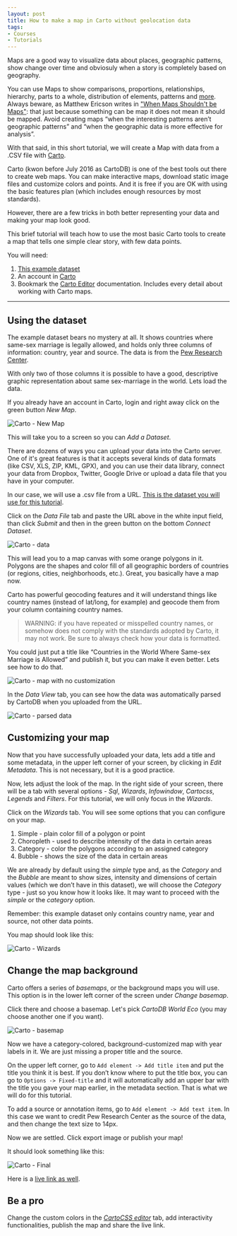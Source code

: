 ```yaml
---
layout: post
title: How to make a map in Carto without geolocation data 
tags:
- Courses
- Tutorials
---
```


Maps are a good way to visualize data about places, geographic patterns, show change over time and obviosuly when a story is completely based on geography.

You can use Maps to show comparisons, proportions, relationships, hierarchy, parts to a whole, distribution of elements, patterns and [more](http://www.ericson.net/content/2011/06/mapping-the-news/). Always beware, as Matthew Ericson writes in ["When Maps Shouldn't be Maps"](http://www.ericson.net/content/2011/10/when-maps-shouldnt-be-maps/): that just because something can be map it does not mean it should be mapped. Avoid creating maps “when the interesting patterns aren’t geographic patterns” and “when the geographic data is more effective for analysis”.

With that said, in this short tutorial, we will create a Map with data from a .CSV file with [Carto](https://www.carto.com). 

Carto (kwon before July 2016 as CartoDB) is one of the best tools out there to create web maps. You can make interactive maps, download static image files and customize colors and points. And it is free if you are OK with using the basic features plan (which includes enough resources by most standards).

However, there are a few tricks in both better representing your data and making your map look good. 

This brief tutorial will teach how to use the most basic Carto tools to create a map that tells one simple clear story, with few data points.

You will need: 

1. [This example dataset](https://raw.githubusercontent.com/miguelpaz/jlab/master/data/cartodb_example_1_countries.csv)
2. An account in [Carto](https://miguelpaz.carto.com)
3. Bookmark the [Carto Editor](https://carto.com/docs/carto-editor/) documentation. Includes every detail about working with Carto maps.

___

## Using the dataset

The example dataset bears no mystery at all. It shows countries where same-sex marriage is legally allowed, and holds only three columns of information: country, year and source. The data is from the [Pew Research Center](http://www.pewresearch.org/topics/gay-marriage-and-homosexuality/).

With only two of those columns it is possible to have a good, descriptive graphic representation about same sex-marriage in the world. 
Lets load the data. 

If you already have an account in Carto, login and right away click on the green button *New Map*. 

![Carto - New Map](https://github.com/miguelpaz/jlab/blob/master/images/map_cartodb_basic.png?raw=true)

This will take you to a screen so you can *Add a Dataset*. 

There are dozens of ways you can upload your data into the Carto server. One of it's great features is that it accepts several kinds of data formats (like CSV, XLS, ZIP, KML, GPX), and you can use their data library, connect your data from Dropbox, Twitter, Google Drive or upload a data file that you have in your computer.

In our case, we will use a .csv file from a URL. [This is the dataset you will use for this tutorial](https://raw.githubusercontent.com/miguelpaz/jlab/master/data/cartodb_example_1_countries.csv).

Click on the *Data File* tab and paste the URL above in the white input field, than click *Submit* and then in the green button on the bottom *Connect Dataset*.

![Carto - data](https://github.com/miguelpaz/jlab/blob/master/images/map_cartodb_basic_data.png?raw=true)

This will lead you to a map canvas with some orange polygons in it. Polygons are the shapes and color fill of all geographic borders of countries (or regions, cities, neighborhoods, etc.). Great, you basically have a map now.

Carto has powerful geocoding features and it will understand things like country names (instead of lat/long, for example) and geocode them from your column containing country names. 

> WARNING: if you have repeated or misspelled country names, or somehow does not comply with the standards adopted by Carto, it may not work. Be sure to always check how your data is formatted. 

You could just put a title like “Countries in the World Where Same-sex Marriage is Allowed” and publish it, but you can make it even better. Lets see how to do that. 

![Carto - map with no customization](https://github.com/miguelpaz/jlab/blob/master/images/map_cartodb_basic_no_custom.png?raw=true)

In the *Data View* tab, you can see how the data was automatically parsed by CartoDB when you uploaded from the URL. 

![Carto - parsed data](https://github.com/miguelpaz/jlab/blob/master/images/map_cartodb_basic_data_view.png?raw=true)

## Customizing your map

Now that you have successfully uploaded your data, lets add a title and some metadata, in the upper left corner of your screen, by clicking in *Edit Metadata*. This is not necessary, but it is a good practice.

Now, lets adjust the look of the map. In the right side of your screen, there will be a tab with several options - *Sql*, *Wizards*, *Infowindow*, *Cartocss*, *Legends* and *Filters*. For this tutorial, we will only focus in the *Wizards*. 

Click on the *Wizards* tab. You will see some options that you can configure on your map. 

1. Simple - plain color fill of a polygon or point
2. Choropleth - used to describe intensity of the data in certain areas
3. Category - color the polygons according to an assigned category
4. Bubble - shows the size of the data in certain areas

We are already by default using the *simple* type and, as the *Category* and the *Bubble* are meant to show sizes, intensity and dimensions of certain values (which we don’t have in this dataset), we will choose the *Category* type - just so you know how it looks like. It may want to proceed with the *simple* or the *category* option.

Remember: this example dataset only contains country name, year and source, not other data points. 

You map should look like this: 

![Carto - Wizards](https://github.com/miguelpaz/jlab/blob/master/images/map_cartodb_basic_category.png?raw=true)

## Change the map background

Carto offers a series of *basemaps*, or the background maps you will use. This option is in the lower left corner of the screen under *Change basemap*.

Click there and choose a basemap. Let's pick *CartoDB World Eco* (you may choose another one if you want).

![Carto - basemap](https://github.com/miguelpaz/jlab/blob/master/images/map_cartodb_basic_basemap.png?raw=true)

Now we have a category-colored, background-customized map with year labels in it. We are just missing a proper title and the source. 

On the upper left corner, go to `Add element -> Add title item` and put the title you think it is best. If you don’t know where to put the title box, you can go to `Options -> Fixed-title` and it will automatically add an upper bar with the title you gave your map earlier, in the metadata section. That is what we will do for this tutorial.

To add a source or annotation items, go to `Add element -> Add text item`. In this case we want to credit Pew Research Center as the source of the data, and then change the text size to 14px.

Now we are settled. Click export image or publish your map!

It should look something like this:

![Carto - Final](https://github.com/miguelpaz/jlab/blob/master/images/map_cartodb_basic_finalmap.png?raw=true)

Here is a [live link as well](https://miguelpaz.carto.com/viz/089e3328-4acb-11e6-b760-0ee66e2c9693/public_map).

## Be a pro

Change the custom colors in the [*CartoCSS editor*](https://carto.com/docs/carto-editor/maps/#cartocss) tab, add interactivity functionalities, publish the map and share the live link.  
